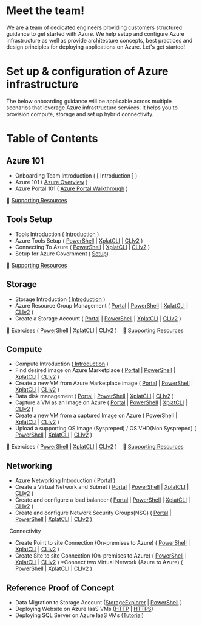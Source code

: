 # Meet the team!
We are a team of dedicated engineers providing customers structured guidance to get started with Azure. We help setup and configure Azure infrastructure as well as provide architecture concepts, best practices and design principles for deploying applications on Azure.  Let's get started!

# Set up & configuration  of Azure infrastructure
The below onboarding guidance will be applicable across multiple scenarios that leverage Azure infrastructure services. It helps you to provision compute, storage and set up hybrid connectivity.

# Table of Contents

## Azure 101
* Onboarding Team Introduction ( [ Introduction ] )
* Azure 101 ( [Azure Overview](https://github.com/Azure/onboarding-guidance/blob/master/Portal/Azure101.md) )
* Azure Portal 101 ( [Azure Portal Walkthrough](https://github.com/Azure/onboarding-guidance/blob/master/Portal/PortalTour101.md) )

:memo: [Supporting Resources](https://github.com/Azure/onboarding-guidance/blob/master/SupportingResources/SR-Azure101.md)

## Tools Setup
* Tools Introduction ( [ Introduction](https://github.com/Azure/onboarding-guidance/blob/master/ServicesIntro/L1-ToolsIntro.md) )
* Azure Tools Setup ( [PowerShell](https://github.com/Azure/onboarding-guidance/blob/master/PowerShell/Setup/L2-AzurePowershellSetup.md) | [XplatCLI](https://github.com/Azure/onboarding-guidance/blob/master/XplatCLI/Setup/L1-XplatCLIWindowsSetup.md) | [CLIv2](https://github.com/Azure/onboarding-guidance/blob/master/CLIv2/Setup/L1-CLIv2WindowsSetup.md) )
* Connecting To Azure ( [PowerShell](https://github.com/Azure/onboarding-guidance/blob/master/PowerShell/Setup/L3-ConnectToAzure.md) | [XplatCLI](https://github.com/Azure/onboarding-guidance/blob/master/XplatCLI/Setup/L2-ConnectToAzure.md) | [CLIv2](https://github.com/Azure/onboarding-guidance/blob/master/CLIv2/Setup/L2-ConnectToAzure.md) )
* Setup for Azure Government ( [Setup](https://github.com/Azure/onboarding-guidance/blob/master/Azure-Government/Azure%20Government%20Setup.md))

:memo: [Supporting Resources](https://github.com/Azure/onboarding-guidance/blob/master/SupportingResources/SR-ToolsSetup.md)

## Storage
* Storage Introduction ([ Introduction](https://github.com/Azure/onboarding-guidance/blob/master/ServicesIntro/L1-StorageIntro.md) )
* Azure Resource Group Management ( [Portal](https://github.com/Azure/onboarding-guidance/blob/master/Portal/Storage/L2-Storage.md) | [PowerShell](https://github.com/Azure/onboarding-guidance/blob/master/PowerShell/Storage/L2-AzureRMResourceGroupMgmt.md) | [XplatCLI](https://github.com/Azure/onboarding-guidance/blob/master/XplatCLI/Storage/L2-AzureRMResourceGroupMgmt.md) | [CLIv2](https://github.com/Azure/onboarding-guidance/blob/master/CLIv2/Storage/L2-AzureRMResourceGroupMgmt.md) )
* Create a Storage Account ( [Portal](https://github.com/Azure/onboarding-guidance/blob/master/Portal/Storage/L3-Storage.md) | [PowerShell](https://github.com/Azure/onboarding-guidance/blob/master/PowerShell/Storage/L3-CreateStorageAccount.md) | [XplatCLI](https://github.com/Azure/onboarding-guidance/blob/master/XplatCLI/Storage/L3-CreateStorageAccount.md) | [CLIv2](https://github.com/Azure/onboarding-guidance/blob/master/CLIv2/Storage/L3-CreateStorageAccount.md) )

:memo: Exercises ( [PowerShell](https://github.com/Azure/onboarding-guidance/blob/master/PowerShell/Exercises/PowerShellDay1.ps1) | [XplatCLI](https://github.com/Azure/onboarding-guidance/blob/master/XplatCLI/Exercises/XplatDay1.md) | [CLIv2](https://github.com/Azure/onboarding-guidance/blob/master/CLIv2/Exercises/XplatDay1.md) ) &nbsp;&nbsp;&nbsp;:memo: [Supporting Resources](https://github.com/Azure/onboarding-guidance/blob/master/SupportingResources/SR-Storage.md)

##  Compute
* Compute Introduction ([ Introduction](https://github.com/Azure/onboarding-guidance/blob/master/ServicesIntro/L1-ComputeIntro.md) )
* Find desired image on Azure Marketplace ( [Portal](https://github.com/Azure/onboarding-guidance/blob/master/Portal/Compute/L2-Compute.md) | [PowerShell](https://github.com/Azure/onboarding-guidance/blob/master/PowerShell/Compute/L2-FindAPublishedImage.md) | [XplatCLI](https://github.com/Azure/onboarding-guidance/blob/master/XplatCLI/Compute/L2-FindAPublishedImage.md) | [CLIv2](https://github.com/Azure/onboarding-guidance/blob/master/CLIv2/Compute/L2-FindAPublishedImage.md) )
* Create a new VM from Azure Marketplace image ( [Portal](https://github.com/Azure/onboarding-guidance/blob/master/Portal/Compute/L3-Compute.md) | [PowerShell](https://github.com/Azure/onboarding-guidance/blob/master/PowerShell/Compute/L3-CreateVirtualMachineGI.md) | [XplatCLI](https://github.com/Azure/onboarding-guidance/blob/master/XplatCLI/Compute/L3-CreateVirtualMachineGI.md) | [CLIv2](https://github.com/Azure/onboarding-guidance/blob/master/CLIv2/Compute/L3-CreateVirtualMachineGI.md) )
* Data disk management ( [Portal](https://github.com/Azure/onboarding-guidance/blob/master/Portal/Compute/L4-Compute.md) | [PowerShell](https://github.com/Azure/onboarding-guidance/blob/master/PowerShell/Compute/L4-DataDiskMgmt.md) | [XplatCLI](https://github.com/Azure/onboarding-guidance/blob/master/XplatCLI/Compute/L4-DataDiskMgmt.md) | [CLIv2](https://github.com/Azure/onboarding-guidance/blob/master/CLIv2/Compute/L4-DataDiskMgmt.md) )
* Capture a VM as an Image on Azure ( [Portal](https://github.com/Azure/onboarding-guidance/blob/master/Portal/Compute/L5-Compute.md) | [PowerShell](https://github.com/Azure/onboarding-guidance/blob/master/PowerShell/Compute/L5-CaptureWindowsVMImage.md) | [XplatCLI](https://github.com/Azure/onboarding-guidance/blob/master/XplatCLI/Compute/L5-CaptureLinuxVMImage.md) | [CLIv2](https://github.com/Azure/onboarding-guidance/blob/master/CLIv2/Compute/L5-CaptureLinuxVMImage.md) )
* Create a new VM from a captured Image on Azure (  [PowerShell](https://github.com/Azure/onboarding-guidance/blob/master/PowerShell/Compute/L6-DeployCapturedVM.md) | [XplatCLI](https://github.com/Azure/onboarding-guidance/blob/master/XplatCLI/Compute/L6-DeployCapturedLinuxVM.md) | [CLIv2](https://github.com/Azure/onboarding-guidance/blob/master/CLIv2/Compute/L6-DeployCapturedLinuxVM.md) )
* Upload a supporting OS Image (Syspreped) / OS VHD(Non Syspreped) (  [PowerShell](https://github.com/Azure/onboarding-guidance/blob/master/PowerShell/Compute/L7-UploadedVMfromOnpremise.md) | [XplatCLI](https://github.com/Azure/onboarding-guidance/blob/master/XplatCLI/Compute/L7-UploadedVMfromOnpremise.md) | [CLIv2](https://github.com/Azure/onboarding-guidance/blob/master/CLIv2/Compute/L7-UploadedVMfromOnpremise.md) )

:memo: Exercises ( [PowerShell](https://github.com/Azure/onboarding-guidance/blob/master/PowerShell/Exercises/PowerShellDay2.ps1) | [XplatCLI](https://github.com/Azure/onboarding-guidance/blob/master/XplatCLI/Exercises/XplatDay2.md) | [CLIv2](https://github.com/Azure/onboarding-guidance/blob/master/CLIv2/Exercises/XplatDay2.md) ) &nbsp;&nbsp;&nbsp;:memo: [Supporting Resources](https://github.com/Azure/onboarding-guidance/blob/master/SupportingResources/SR-Compute.md)

##  Networking
* Azure Networking Introduction ( [Portal](https://github.com/Azure/onboarding-guidance/blob/master/ServicesIntro/L1-NetworkingIntro.md) )
* Create a Virtual Network and Subnet ( [Portal](https://github.com/Azure/onboarding-guidance/blob/master/Portal/Networking/L2-Networking.md) | [PowerShell](https://github.com/Azure/onboarding-guidance/blob/master/PowerShell/Networking/L2-CreateVirtualNetwork.md) | [XplatCLI](https://github.com/Azure/onboarding-guidance/blob/master/XplatCLI/Network/L2-CreateVirtualNetwork.md) | [CLIv2](https://github.com/Azure/onboarding-guidance/blob/master/CLIv2/Network/L2-CreateVirtualNetwork.md) )
* Create and configure a load balancer ( [Portal](https://github.com/Azure/onboarding-guidance/blob/master/Portal/Networking/L3-Networking.md) | [PowerShell](https://github.com/Azure/onboarding-guidance/blob/master/PowerShell/Networking/L3-CreateLoadBalancer.md) | [XplatCLI](https://github.com/Azure/onboarding-guidance/blob/master/XplatCLI/Network/L3-CreateLoadBalancer.md) | [CLIv2](https://github.com/Azure/onboarding-guidance/blob/master/CLIv2/Network/L3-CreateLoadBalancer.md) )
* Create and configure Network Security Groups(NSG) ( [Portal](https://github.com/Azure/onboarding-guidance/blob/master/Portal/Networking/L4-Networking.md) | [PowerShell](https://github.com/Azure/onboarding-guidance/blob/master/PowerShell/Networking/L4-CreateNSG.md) | [XplatCLI](https://github.com/Azure/onboarding-guidance/blob/master/XplatCLI/Network/L4-CreateNSG.md) | [CLIv2](https://github.com/Azure/onboarding-guidance/blob/master/CLIv2/Network/L4-CreateNSG.md) )

&nbsp;  Connectivity
* Create Point to site Connection (On-premises to Azure) ( [PowerShell](https://github.com/Azure/onboarding-guidance/blob/master/PowerShell/Networking/L5-Point2Site.md) | [XplatCLI](https://github.com/Azure/onboarding-guidance/blob/master/XplatCLI/Network/L5-Point2Site.md) | [CLIv2](https://github.com/Azure/onboarding-guidance/blob/master/CLIv2/Network/L5-Point2Site.md) )
* Create Site to site Connection (On-premises to Azure) (  [PowerShell](https://github.com/Azure/onboarding-guidance/blob/master/PowerShell/Networking/L6-Site2SiteAuzreonPremise.md) | [XplatCLI](https://github.com/Azure/onboarding-guidance/blob/master/XplatCLI/Network/L6-Site2SiteAuzreonPremise.md) | [CLIv2](https://github.com/Azure/onboarding-guidance/blob/master/CLIv2/Network/L6-Site2SiteAuzreonPremise.md) )
*Connect two Virtual Network (Azure to Azure) (  [PowerShell](https://github.com/Azure/onboarding-guidance/blob/master/PowerShell/Networking/L7-Site2Site2Vnets.md) | [XplatCLI](https://github.com/Azure/onboarding-guidance/blob/master/XplatCLI/Network/L7-Site2Site2Vnets.md) | [CLIv2](https://github.com/Azure/onboarding-guidance/blob/master/CLIv2/Network/L7-Site2Site2Vnets.md) )

## Reference Proof of Concept
* Data Migration to Storage Account ([StorageExplorer](https://github.com/Azure/onboarding-guidance/blob/master/PowerShell/Exercises/PowerShellStorageDemo.ps1) | [PowerShell](https://github.com/Azure/onboarding-guidance/blob/master/PowerShell/Exercises/PowerShellStorageDemo.ps1) )
* Deploying Website on Azure IaaS VMs ([HTTP](https://github.com/Azure/onboarding-guidance/blob/master/Scenarios/POC%20Scenario-HTTP.md) | [HTTPS](https://github.com/Azure/onboarding-guidance/blob/master/Scenarios/POC%20Scenario-HTTPS.md))
* Deploying SQL Server on Azure IaaS VMs ([Tutorial](https://github.com/Azure/onboarding-guidance/blob/master/Scenarios/SQL%20Server%20on%20IaaS%20VMs.md))
